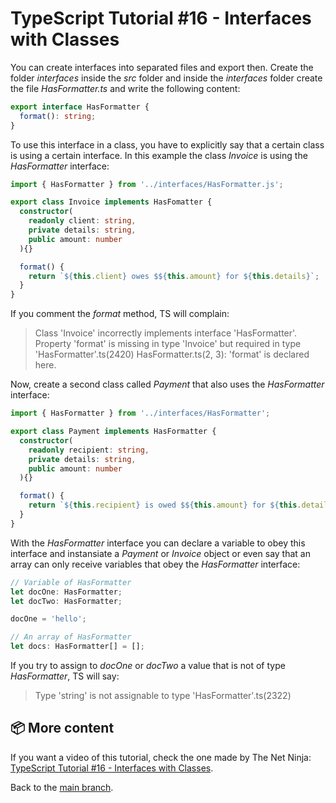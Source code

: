 # TypeScript Tutorial #16 - Interfaces with Classes
You can create interfaces into separated files and export then. Create the folder <i>interfaces</i> inside the <i>src</i> folder and inside the <i>interfaces</i> folder create the file <i>HasFormatter.ts</i> and write the following content:
```ts
export interface HasFormatter {
  format(): string;
}
```
To use this interface in a class, you have to explicitly say that a certain class is using a certain interface. In this example the class <i>Invoice</i> is using the <i>HasFormatter</i> interface:
```ts
import { HasFormatter } from '../interfaces/HasFormatter.js';

export class Invoice implements HasFomatter {
  constructor(
    readonly client: string,
    private details: string,
    public amount: number
  ){}

  format() {
    return `${this.client} owes $${this.amount} for ${this.details}`;
  }
}
```
If you comment the <i>format</i> method, TS will complain:
>Class 'Invoice' incorrectly implements interface 'HasFormatter'.
>  Property 'format' is missing in type 'Invoice' but required in type 'HasFormatter'.ts(2420)
>HasFormatter.ts(2, 3): 'format' is declared here.

Now, create a second class called <i>Payment</i> that also uses the <i>HasFormatter</i> interface:
```ts
import { HasFormatter } from '../interfaces/HasFormatter';

export class Payment implements HasFormatter {
  constructor(
    readonly recipient: string,
    private details: string,
    public amount: number
  ){}

  format() {
    return `${this.recipient} is owed $${this.amount} for ${this.details}`;
  }
}
```
With the <i>HasFormatter</i> interface you can declare a variable to obey this interface and instansiate a <i>Payment</i> or <i>Invoice</i> object or even say that an array can only receive variables that obey the <i>HasFormatter</i> interface:
```ts
// Variable of HasFormatter
let docOne: HasFormatter;
let docTwo: HasFormatter;

docOne = 'hello';

// An array of HasFormatter
let docs: HasFormatter[] = [];
```
If you try to assign to <i>docOne</i> or <i>docTwo</i> a value that is not of type <i>HasFormatter</i>, TS will say:
>Type 'string' is not assignable to type 'HasFormatter'.ts(2322)

## 📦 More content

If you want a video of this tutorial, check the one made by The Net Ninja: [TypeScript Tutorial #16 - Interfaces with Classes](https://www.youtube.com/watch?v=XPGFqx8Vg-Y&list=PL4cUxeGkcC9gUgr39Q_yD6v-bSyMwKPUI&index=16).

Back to the [main branch](https://github.com/Henrique-Peixoto/typescript-the-net-ninja).
